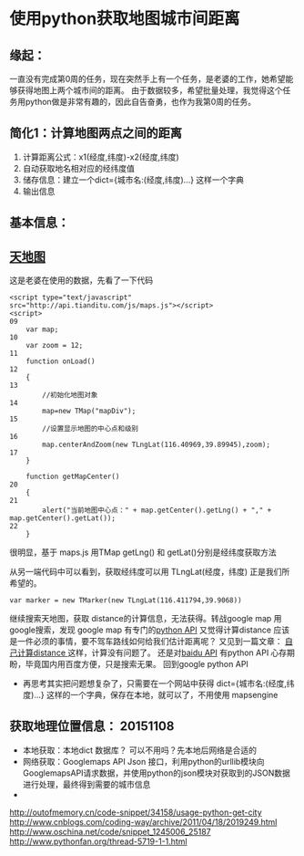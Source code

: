 # 使用python获取地图城市间距离

## 缘起：
一直没有完成第0周的任务，现在突然手上有一个任务，是老婆的工作，她希望能够获得地图上两个城市间的距离。
由于数据较多，希望批量处理，我觉得这个任务用python做是非常有趣的，因此自告奋勇，也作为我第0周的任务。

## 简化1：计算地图两点之间的距离

1. 计算距离公式：x1(经度,纬度)-x2(经度,纬度)
2. 自动获取地名相对应的经纬度值  
3. 储存信息：建立一个dict={城市名:(经度,纬度)...} 这样一个字典
4. 输出信息


## 基本信息：
## [天地图](http://www.tianditu.cn/)
这是老婆在使用的数据，先看了一下代码
```
<script type="text/javascript" src="http://api.tianditu.com/js/maps.js"></script>
<script>
09
    var map;
10
    var zoom = 12;
11
    function onLoad()
12
    {
13
        //初始化地图对象
14
        map=new TMap("mapDiv");
15
        //设置显示地图的中心点和级别
16
        map.centerAndZoom(new TLngLat(116.40969,39.89945),zoom);
17
    }

    function getMapCenter()
20
    {
21
        alert("当前地图中心点：" + map.getCenter().getLng() + "," + map.getCenter().getLat());
22
    }
```
很明显，基于 maps.js 用TMap  getLng() 和 getLat()分别是经纬度获取方法

从另一端代码中可以看到，获取经纬度可以用 TLngLat(经度，纬度) 正是我们所希望的。
```
var marker = new TMarker(new TLngLat(116.411794,39.9068))
```
继续搜索天地图，获取 distance的计算信息，无法获得。转战google map
用google搜索，发现 google map 有专门的[python API](https://developers.google.com/api-client-library/python/apis/mapsengine/v1)
又觉得计算distance 应该是一件必须的事情，要不驾车路线如何给我们估计距离呢？
又见到一篇文章：
[自己计算distance ](http://blog.csdn.net/mad1989/article/details/9933089)
这样，计算没有问题了。
还是对[baidu API](http://developer.baidu.com/map/index.php?title=webapi/guide/webservice-geocoding)
有python API 心存期盼，毕竟国内用百度方便，只是搜索无果。
回到google python API
- 再思考其实把问题想复杂了，只需要在一个网站中获得 dict={城市名:(经度,纬度)...} 这样的一个字典，保存在本地，就可以了，不用使用 mapsengine

## 获取地理位置信息： 20151108 
- 本地获取：本地dict 数据库？ 可以不用吗？先本地后网络是合适的
- 网络获取：Googlemaps API Json 接口，利用python的urllib模块向GooglemapsAPI请求数据，并使用python的json模块对获取到的JSON数据进行处理，最终得到需要的城市信息
- 

http://outofmemory.cn/code-snippet/34158/usage-python-get-city
http://www.cnblogs.com/coding-way/archive/2011/04/18/2019249.html
http://www.oschina.net/code/snippet_1245006_25187
http://www.pythonfan.org/thread-5719-1-1.html



